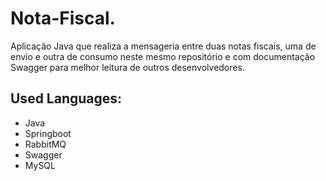 # Nota-Fiscal.
Aplicação Java que realiza a mensageria entre duas notas fiscais, uma de envio e outra de consumo neste mesmo repositório e com documentação Swagger para melhor leitura de outros desenvolvedores.
&nbsp;

## Used Languages:
- Java
- Springboot
- RabbitMQ
- Swagger
- MySQL
